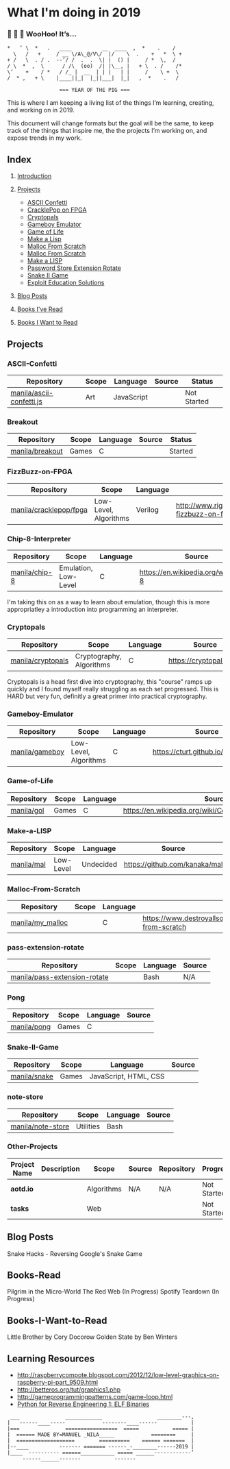 
# What I'm doing in 2019


### 🎉 🎊 🙌 **WooHoo! It’s...** 
```
*   ‘ \  *   .   ____          __  ____  ,  *    .    /
  \   /   +     / __ \/A\_@/V\/  |/    \  .    +   *  \ +
+ /   \  . / .  --’/ /  .  .  \| |  () |     / *  \,  /
/ \  *  ,  \      / /\  (oo)  /| |\__, |   + \  . /    /*
\‘    +    / *   / /_ |  __  | | |   | |     /    \ +  \
/  * ,   + \    |____||_|  |_||___|  |_|   ,  *    .   /

                 ≃≈≃ YEAR OF THE PIG ≈≃≈
```
This is where I am keeping a living list of the things I’m learning, creating, and working on in 2019.

This document will change formats but the goal will be the same, to keep track of the things that inspire me, the the projects I’m working on, and expose trends in my work.

## Index

1. [Introduction](#Introduction)

2. [Projects](#Projects)
   * [ASCII Confetti](#ASCII-Confetti)
   * [CracklePop on FPGA](#CracklePop-on-FPGA)
   * [Cryptopals](#Cryptopals)
   * [Gameboy Emulator](#Gameboy-Emulator)
   * [Game of Life](#Game-of-Life)
   * [Make a Lisp](#Make-a-LISP)
   * [Malloc From Scratch](#Malloc-from-Scratch)
   * [Malloc From Scratch](#Malloc-From-Scratch)
   * [Make a LISP](#Make-a-LISP)
   * [Password Store Extension Rotate](#pass-extension-rotate)
   * [Snake II Game](#Snake-II-Game)
   * [Exploit Education Solutions](#Exploit-Education-Exercises)
3. [Blog Posts](#Blog-Posts)
4. [Books I've Read](#Books-Read)
5. [Books I Want to Read](#Books-I-Want-to-Read)

## Projects

### ASCII-Confetti

| Repository | Scope | Language | Source | Status |
|------------|-------|----------|--------|--------|
| [manila/ascii-confetti.js](https://github.com/manila/ascii-confetti.js) | Art | JavaScript || Not Started |

### Breakout

| Repository | Scope | Language | Source | Status |
|------------|-------|----------|--------|--------|
| [manila/breakout](https://github.com/manila/breakout) | Games | C || Started |

### FizzBuzz-on-FPGA

| Repository | Scope | Language | Source | Status |
|------------|-------|----------|--------|--------|
| [manila/cracklepop/fpga](https://github.com/manila/cracklepop) | Low-Level, Algorithms | Verilog | http://www.righto.com/2018/03/implementing-fizzbuzz-on-fpga.html | Not Started |

### Chip-8-Interpreter

| Repository | Scope | Language | Source | Status |
|------------|-------|----------|--------|--------|
| [manila/chip-8](https://github.com/manila/chip-8) | Emulation, Low-Level | C | https://en.wikipedia.org/wiki/CHIP-8 | Not Started |

I'm taking this on as a way to learn about emulation, though this is more appropriatley a introduction into programming an interpreter. 

### Cryptopals

| Repository | Scope | Language | Source |
|------------|-------|----------|--------|
| [manila/cryptopals](https://github.com/manila/cryptopals) | Cryptography, Algorithms | C | https://cryptopals.com |

Cryptopals is a head first dive into cryptography, this "course" ramps up quickly and I found myself really struggling as each set progressed.  This is HARD but very fun, definitly a great primer into practical cryptography.

### Gameboy-Emulator

| Repository | Scope | Language | Source |
|------------|-------|----------|--------|
| [manila/gameboy](https://github.com/manila/gameboy) | Low-Level, Algorithms | C | https://cturt.github.io/cinoop.html |

### Game-of-Life

| Repository | Scope | Language | Source |
|------------|-------|----------|--------|
| [manila/gol](https://github.com/manila/gol) | Games | C | https://en.wikipedia.org/wiki/Conway%27s_Game_of_Life |

### Make-a-LISP

| Repository | Scope | Language | Source |
|------------|-------|----------|--------|
| [manila/mal](https://github.com/manila/mal) | Low-Level | Undecided | https://github.com/kanaka/mal |

### Malloc-From-Scratch

| Repository | Scope | Language | Source |
|------------|-------|----------|-------|
| [manila/my_malloc](https://github.com/manila/my_malloc) | | C | https://www.destroyallsoftware.com/screencasts/catalog/malloc-from-scratch |

### pass-extension-rotate

| Repository | Scope | Language | Source |
|------------|-------|----------|-------|
| [manila/pass-extension-rotate](https://github.com/manila/pass-extension-rotate) | | Bash | N/A |

### Pong

| Repository | Scope | Language | Source |
|------------|-------|----------|--------|
| [manila/pong](https://github.com/manila/pong) | Games | C ||

### Snake-II-Game

| Repository | Scope | Language | Source |
|------------|-------|----------|--------|
| [manila/snake](https://github.com/manila/snake) | Games | JavaScript, HTML, CSS ||

### note-store

| Repository | Scope | Language | Source |
|------------|-------|----------|--------|
| [manila/note-store](https://github.com/manila/note-store) | Utilities | Bash ||


### Other-Projects
| Project Name | Description | Scope | Source | Repository | Progress | Lang. |
|--------------|-------------|-------|--------|------------|----------|----------|
| **aotd.io** || Algorithms | N/A | N/A | Not Started |
| **tasks** || Web ||| Not Started ||

## Blog Posts
Snake Hacks - Reversing Google's Snake Game

## Books-Read
Pilgrim in the Micro-World
The Red Web (In Progress)
Spotify Teardown (In Progress)

## Books-I-Want-to-Read

Little Brother by Cory Docorow
Golden State by Ben Winters

## Learning Resources

- http://raspberrycompote.blogspot.com/2012/12/low-level-graphics-on-raspberry-pi-part_9509.html
- http://betteros.org/tut/graphics1.php
- http://gameprogrammingpatterns.com/game-loop.html
- [Python for Reverse Engineering 1: ELF Binaries](https://icyphox.sh/blog/python-for-re-1/)

```
 ___               ____________                  ________---,
|   ------____-----            --------____------           |
|===               =================  =====           ===== |
|  ====== MADE BY=MANUEL _NILA_____            ========     |
|  ===================        ==========    ====== =======  |
|--____          ------- ======= ------_-________------2019 |
|____  ---------- ======___________ ===== ______------------’
     ------______-------           -------
```
